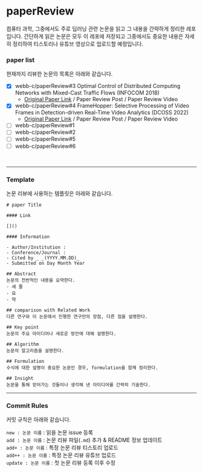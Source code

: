 # paperReview

컴퓨터 과학, 그중에서도 주로 딥러닝 관련 논문을 읽고 그 내용을 간략하게 정리한 레포입니다.
간단하게 읽은 논문은 모두 이 레포에 저장되고 그중에서도 중요한 내용은 자세히 정리하여 티스토리나 유튜브 영상으로 업로드할 예정입니다.

### paper list

현재까지 리뷰한 논문의 목록은 아래와 같습니다.

- [x] webb-c/paperReview#3 Optimal Control of Distributed Computing Networks with Mixed-Cast Traffic Flows (INFOCOM 2018)
  - [Original Paper Link](https://ieeexplore.ieee.org/document/8485956) / Paper Review Post / Paper Review Video
- [x] webb-c/paperReview#4 FrameHopper: Selective Processing of Video Frames in Detection-driven Real-Time Video Analytics (DCOSS 2022)
  - [Original Paper Link](https://ieeexplore.ieee.org/abstract/document/9881637) / Paper Review Post / Paper Review Video
- [ ] webb-c/paperReview#1
- [ ] webb-c/paperReview#2
- [ ] webb-c/paperReview#5
- [ ] webb-c/paperReview#6

<br>

---

### Template

논문 리뷰에 사용하는 템플릿은 아래와 같습니다.

```
# paper Title

#### Link

[]()

#### Information

- Author/Institution :
- Conference/Journal :
- Cited by _ _(YYYY.MM.DD)_
- Submitted on Day Month Year

## Abstract
논문의 전반적인 내용을 요약한다.
- 세 줄
- 요
- 약

## comparison with Related Work
다른 연구와 이 논문에서 진행한 연구만의 장점, 다른 점을 설명한다.

## Key point
논문의 주요 아이디어나 새로운 방안에 대해 설명한다.

## Algorithm
논문의 알고리즘을 설명한다.

## Formulation
수식에 대한 설명이 중요한 논문인 경우, formulation을 함께 정리한다.

## Insight
논문을 통해 얻어가는 것들이나 생각해 낸 아이디어를 간략히 기술한다.
```

---

### Commit Rules

커밋 규칙은 아래와 같습니다.

`new : 논문 이름` : 읽을 논문 issue 등록  
`add : 논문 이름` : 논문 리뷰 파일(`.md`) 추가 & README 정보 업데이트  
`add+ : 논문 이름` : 특정 논문 리뷰 티스토리 업로드  
`add++ : 논문 이름` : 특정 논문 리뷰 유튜브 업로드  
`update : 논문 이름` : 첫 논문 리뷰 등록 이후 수정
